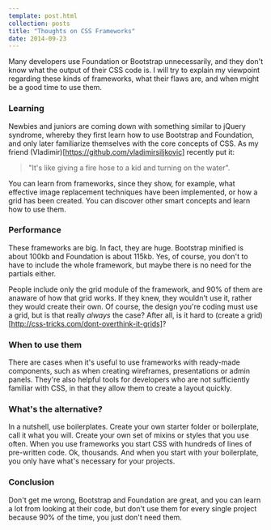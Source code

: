```yaml
---
template: post.html
collection: posts
title: "Thoughts on CSS Frameworks"
date: 2014-09-23
---
```

Many developers use Foundation or Bootstrap unnecessarily, and they don't know what the output of their CSS code is. I will try to explain my viewpoint regarding these kinds of frameworks, what their flaws are, and when might be a good time to use them.

### Learning
Newbies and juniors are coming down with something similar to jQuery syndrome, whereby they first learn how to use Bootstrap and Foundation, and only later familiarize themselves with the core concepts of CSS. As my friend (Vladimir)[https://github.com/vladimirsiljkovic] recently put it:
> "It's like giving a fire hose to a kid and turning on the water".

You can learn from frameworks, since they show, for example, what effective image replacement techniques have been implemented, or how a grid has been created. You can discover other smart concepts and learn how to use them.

### Performance
These frameworks are big. In fact, they are huge. Bootstrap minified is about 100kb and Foundation is about 115kb. Yes, of course, you don't to have to include the whole framework, but maybe there is no need for the partials either.

People include only the grid module of the framework, and 90% of them are anaware of how that grid works. If they knew, they wouldn't use it, rather they would create their own. Of course, the design you're coding must use a grid, but is that really *always* the case? After all, is it hard to (create a grid)[http://css-tricks.com/dont-overthink-it-grids]?

### When to use them
There are cases when it's useful to use frameworks with ready-made components, such as when creating wireframes, presentations or admin panels. They're also helpful tools for developers who are not sufficiently familiar with CSS, in that they allow them to create a layout quickly.

### What's the alternative?
In a nutshell, use boilerplates. Create your own starter folder or boilerplate, call it what you will. Create your own set of mixins or styles that you use often. When you use frameworks you start CSS with hundreds of lines of pre-written code. Ok, thousands. And when you start with your boilerplate, you only have what's necessary for your projects.

### Conclusion
Don't get me wrong, Bootstrap and Foundation are great, and you can learn a lot from looking at their code, but don't use them for every single project because 90% of the time, you just don't need them.
